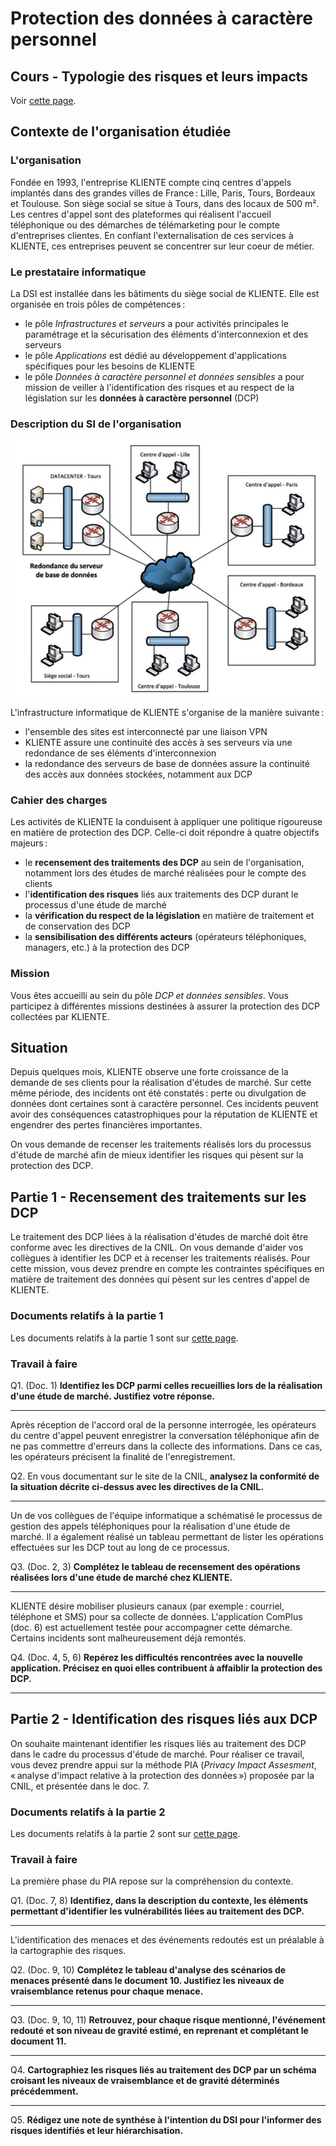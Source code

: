 # Protection des données à caractère personnel

## Cours - Typologie des risques et leurs impacts

Voir [cette page](cours_typologie_risques.md).

## Contexte de l'organisation étudiée

### L'organisation

Fondée en 1993, l'entreprise KLIENTE compte cinq centres d'appels implantés dans des grandes villes de France : Lille, Paris, Tours, Bordeaux et Toulouse. Son siège social se situe à Tours, dans des locaux de 500 m².
Les centres d'appel sont des plateformes qui réalisent l'accueil téléphonique ou des démarches de télémarketing pour le compte d'entreprises clientes. En confiant l'externalisation de ces services à KLIENTE, ces entreprises peuvent se concentrer sur leur coeur de métier.

### Le prestataire informatique

La DSI est installée dans les bâtiments du siège social de KLIENTE. Elle est organisée en trois pôles de compétences :

- le pôle _Infrastructures et serveurs_ a pour activités principales le paramétrage et la sécurisation des éléments d'interconnexion et des serveurs
- le pôle _Applications_ est dédié au développement d'applications spécifiques pour les besoins de KLIENTE
- le pôle _Données à caractère personnel et données sensibles_ a pour mission de veiller à l'identification des risques et au respect de la législation sur les **données à caractère personnel** (DCP)

### Description du SI de l'organisation

![infrastructure_KLIENTE](imgs/10_infrastructure.png)

L'infrastructure informatique de KLIENTE s'organise de la manière suivante :

- l'ensemble des sites est interconnecté par une liaison VPN
- KLIENTE assure une continuité des accès à ses serveurs via une redondance de ses éléments d'interconnexion
- la redondance des serveurs de base de données assure la continuité des accès aux données stockées, notamment aux DCP

### Cahier des charges

Les activités de KLIENTE la conduisent à appliquer une politique rigoureuse en matière de protection des DCP. Celle-ci doit répondre à quatre objectifs majeurs :

- le **recensement des traitements des DCP** au sein de l'organisation, notamment lors des études de marché réalisées pour le compte des clients
- l'**identification des risques** liés aux traitements des DCP durant le processus d'une étude de marché
- la **vérification du respect de la législation** en matière de traitement et de conservation des DCP
- la **sensibilisation des différents acteurs** (opérateurs téléphoniques, managers, etc.) à la protection des DCP

### Mission

Vous êtes accueilli au sein du pôle _DCP et données sensibles_. Vous participez à différentes missions destinées à assurer la protection des DCP collectées par KLIENTE.

## Situation

Depuis quelques mois, KLIENTE observe une forte croissance de la demande de ses clients pour la réalisation d'études de marché. Sur cette même période, des incidents ont été constatés : perte ou divulgation de données dont certaines sont à caractère personnel. Ces incidents peuvent avoir des conséquences catastrophiques pour la réputation de KLIENTE et engendrer des pertes financières importantes.

On vous demande de recenser les traitements réalisés lors du processus d'étude de marché afin de mieux identifier les risques qui pèsent sur la protection des DCP.

## Partie 1 - Recensement des traitements sur les DCP

Le traitement des DCP liées à la réalisation d'études de marché doit être conforme avec les directives de la CNIL. On vous demande d'aider vos collègues à identifier les DCP et à recenser les traitements réalisés.
Pour cette mission, vous devez prendre en compte les contraintes spécifiques en matière de traitement des données qui pèsent sur les centres d'appel de KLIENTE.

### Documents relatifs à la partie 1

Les documents relatifs à la partie 1 sont sur [cette page](docs_partie_1.md).

### Travail à faire

Q1. (Doc. 1) **Identifiez les DCP parmi celles recueillies lors de la réalisation d'une étude de marché. Justifiez votre réponse.**

---

Après réception de l'accord oral de la personne interrogée, les opérateurs du centre d'appel peuvent enregistrer la conversation téléphonique afin de ne pas commettre d'erreurs dans la collecte des informations. Dans ce cas, les opérateurs précisent la finalité de l'enregistrement.

Q2. En vous documentant sur le site de la CNIL, **analysez la conformité de la situation décrite ci-dessus avec les directives de la CNIL.**

---

Un de vos collègues de l'équipe informatique a schématisé le processus de gestion des appels téléphoniques pour la réalisation d'une étude de marché. Il a également réalisé un tableau permettant de lister les opérations effectuées sur les DCP tout au long de ce processus.

Q3. (Doc. 2, 3) **Complétez le tableau de recensement des opérations réalisées lors d'une étude de marché chez KLIENTE.**

---

KLIENTE désire mobiliser plusieurs canaux (par exemple : courriel, téléphone et SMS) pour sa collecte de données. L'application ComPlus (doc. 6) est actuellement testée pour accompagner cette démarche. Certains incidents sont malheureusement déjà remontés.

Q4. (Doc. 4, 5, 6) **Repérez les difficultés rencontrées avec la nouvelle application. Précisez en quoi elles contribuent à affaiblir la protection des DCP.**

---

## Partie 2 - Identification des risques liés aux DCP

On souhaite maintenant identifier les risques liés au traitement des DCP dans le cadre du processus d'étude de marché. Pour réaliser ce travail, vous devez prendre appui sur la méthode PIA (_Privacy Impact Assesment_, « analyse d'impact relative à la protection des données ») proposée par la CNIL, et présentée dans le doc. 7.

### Documents relatifs à la partie 2

Les documents relatifs à la partie 2 sont sur [cette page](docs_partie_2.md).

### Travail à faire

La première phase du PIA repose sur la compréhension du contexte.

Q1. (Doc. 7, 8) **Identifiez, dans la description du contexte, les éléments permettant d'identifier les vulnérabilités liées au traitement des DCP.**

---

L'identification des menaces et des événements redoutés est un préalable à la cartographie des risques.

Q2. (Doc. 9, 10) **Complétez le tableau d'analyse des scénarios de menaces présenté dans le document 10. Justifiez les niveaux de vraisemblance retenus pour chaque menace.**

---

Q3. (Doc. 9, 10, 11) **Retrouvez, pour chaque risque mentionné, l'événement redouté et son niveau de gravité estimé, en reprenant et complétant le document 11.**

---

Q4. **Cartographiez les risques liés au traitement des DCP par un schéma croisant les niveaux de vraisemblance et de gravité déterminés précédemment.**

---

Q5. **Rédigez une note de synthése à l'intention du DSI pour l'informer des risques identifiés et leur hiérarchisation.**

